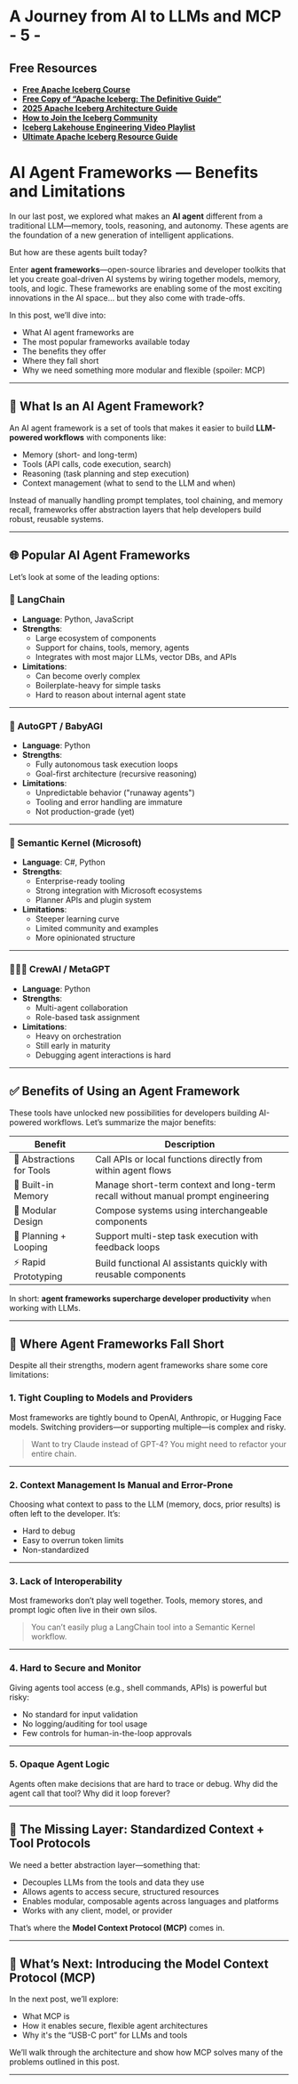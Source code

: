 # A Journey from AI to LLMs and MCP - 5 - 

## Free Resources  
- **[Free Apache Iceberg Course](https://hello.dremio.com/webcast-an-apache-iceberg-lakehouse-crash-course-reg.html?utm_source=ev_external_blog&utm_medium=influencer&utm_campaign=AItoLLMS&utm_content=alexmerced&utm_term=external_blog)**  
- **[Free Copy of “Apache Iceberg: The Definitive Guide”](https://hello.dremio.com/wp-apache-iceberg-the-definitive-guide-reg.html?utm_source=ev_external_blog&utm_medium=influencer&utm_campaign=AItoLLMS&utm_content=alexmerced&utm_term=external_blog)**  
- **[2025 Apache Iceberg Architecture Guide](https://medium.com/data-engineering-with-dremio/2025-guide-to-architecting-an-iceberg-lakehouse-9b19ed42c9de)**  
- **[How to Join the Iceberg Community](https://medium.alexmerced.blog/guide-to-finding-apache-iceberg-events-near-you-and-being-part-of-the-greater-iceberg-community-0c38ae785ddb)**  
- **[Iceberg Lakehouse Engineering Video Playlist](https://youtube.com/playlist?list=PLsLAVBjQJO0p0Yq1fLkoHvt2lEJj5pcYe&si=WTSnqjXZv6Glkc3y)**  
- **[Ultimate Apache Iceberg Resource Guide](https://medium.com/data-engineering-with-dremio/ultimate-directory-of-apache-iceberg-resources-e3e02efac62e)** 

# AI Agent Frameworks — Benefits and Limitations

In our last post, we explored what makes an **AI agent** different from a traditional LLM—memory, tools, reasoning, and autonomy. These agents are the foundation of a new generation of intelligent applications.

But how are these agents built today?

Enter **agent frameworks**—open-source libraries and developer toolkits that let you create goal-driven AI systems by wiring together models, memory, tools, and logic. These frameworks are enabling some of the most exciting innovations in the AI space... but they also come with trade-offs.

In this post, we’ll dive into:
- What AI agent frameworks are
- The most popular frameworks available today
- The benefits they offer
- Where they fall short
- Why we need something more modular and flexible (spoiler: MCP)

---

## 🧰 What Is an AI Agent Framework?

An AI agent framework is a set of tools that makes it easier to build **LLM-powered workflows** with components like:
- Memory (short- and long-term)
- Tools (API calls, code execution, search)
- Reasoning (task planning and step execution)
- Context management (what to send to the LLM and when)

Instead of manually handling prompt templates, tool chaining, and memory recall, frameworks offer abstraction layers that help developers build robust, reusable systems.

---

## 🌐 Popular AI Agent Frameworks

Let’s look at some of the leading options:

### 🧱 LangChain
- **Language**: Python, JavaScript
- **Strengths**:
  - Large ecosystem of components
  - Support for chains, tools, memory, agents
  - Integrates with most major LLMs, vector DBs, and APIs
- **Limitations**:
  - Can become overly complex
  - Boilerplate-heavy for simple tasks
  - Hard to reason about internal agent state

---

### 🧠 AutoGPT / BabyAGI
- **Language**: Python
- **Strengths**:
  - Fully autonomous task execution loops
  - Goal-first architecture (recursive reasoning)
- **Limitations**:
  - Unpredictable behavior ("runaway agents")
  - Tooling and error handling are immature
  - Not production-grade (yet)

---

### 🧩 Semantic Kernel (Microsoft)
- **Language**: C#, Python
- **Strengths**:
  - Enterprise-ready tooling
  - Strong integration with Microsoft ecosystems
  - Planner APIs and plugin system
- **Limitations**:
  - Steeper learning curve
  - Limited community and examples
  - More opinionated structure

---

### 🧑‍🤝‍🧑 CrewAI / MetaGPT
- **Language**: Python
- **Strengths**:
  - Multi-agent collaboration
  - Role-based task assignment
- **Limitations**:
  - Heavy on orchestration
  - Still early in maturity
  - Debugging agent interactions is hard

---

## ✅ Benefits of Using an Agent Framework

These tools have unlocked new possibilities for developers building AI-powered workflows. Let’s summarize the major benefits:

| Benefit                        | Description |
|-------------------------------|-------------|
| 🔌 Abstractions for Tools      | Call APIs or local functions directly from within agent flows |
| 🧠 Built-in Memory             | Manage short-term context and long-term recall without manual prompt engineering |
| 🧱 Modular Design              | Compose systems using interchangeable components |
| 🔄 Planning + Looping          | Support multi-step task execution with feedback loops |
| ⚡ Rapid Prototyping           | Build functional AI assistants quickly with reusable components |

In short: **agent frameworks supercharge developer productivity** when working with LLMs.

---

## 🧨 Where Agent Frameworks Fall Short

Despite all their strengths, modern agent frameworks share some core limitations:

### 1. **Tight Coupling to Models and Providers**
Most frameworks are tightly bound to OpenAI, Anthropic, or Hugging Face models. Switching providers—or supporting multiple—is complex and risky.

> Want to try Claude instead of GPT-4? You might need to refactor your entire chain.

---

### 2. **Context Management Is Manual and Error-Prone**
Choosing what context to pass to the LLM (memory, docs, prior results) is often left to the developer. It’s:
- Hard to debug
- Easy to overrun token limits
- Non-standardized

---

### 3. **Lack of Interoperability**
Most frameworks don’t play well together. Tools, memory stores, and prompt logic often live in their own silos.

> You can’t easily plug a LangChain tool into a Semantic Kernel workflow.

---

### 4. **Hard to Secure and Monitor**
Giving agents tool access (e.g., shell commands, APIs) is powerful but risky:
- No standard for input validation
- No logging/auditing for tool usage
- Few controls for human-in-the-loop approvals

---

### 5. **Opaque Agent Logic**
Agents often make decisions that are hard to trace or debug. Why did the agent call that tool? Why did it loop forever?

---

## 🧩 The Missing Layer: Standardized Context + Tool Protocols

We need a better abstraction layer—something that:
- Decouples LLMs from the tools and data they use
- Allows agents to access secure, structured resources
- Enables modular, composable agents across languages and platforms
- Works with any client, model, or provider

That’s where the **Model Context Protocol (MCP)** comes in.

---

## 🧭 What’s Next: Introducing the Model Context Protocol (MCP)

In the next post, we’ll explore:
- What MCP is
- How it enables secure, flexible agent architectures
- Why it's the “USB-C port” for LLMs and tools

We’ll walk through the architecture and show how MCP solves many of the problems outlined in this post.

---
